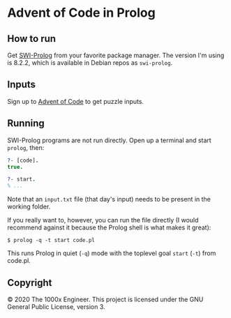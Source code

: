 # Advent of Code in Prolog

## How to run

Get [SWI-Prolog](https://swi-prolog.org/) from your favorite package manager.
The version I'm using is 8.2.2, which is available in Debian repos as
`swi-prolog`.

## Inputs

Sign up to [Advent of Code](https://adventofcode.com/) to get puzzle inputs.

## Running

SWI-Prolog programs are not run directly. Open up a terminal and start `prolog`,
then:

```prolog
?- [code].
true.

?- start.
% ...
```

Note that an `input.txt` file (that day's input) needs to be present in the
working folder.

If you really want to, however, you can run the file directly (I would recommend
against it because the Prolog shell is what makes it great):

```shell
$ prolog -q -t start code.pl
```

This runs Prolog in quiet (`-q`) mode with the toplevel goal `start` (`-t`)
from code.pl.

## Copyright

&copy; 2020 The 1000x Engineer. This project is licensed under the GNU General
Public License, version 3.
